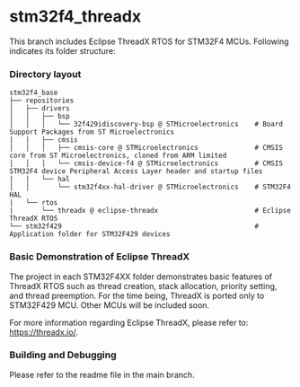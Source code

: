 # stm32f4_threadx

This branch includes Eclipse ThreadX RTOS for STM32F4 MCUs. Following indicates its folder structure:

### Directory layout

    stm32f4_base
    ├── repositories                         
    │   ├── drivers   
    │   │   ├── bsp                            
    │   │   │   └── 32f429idiscovery-bsp @ STMicroelectronics    # Board Support Packages from ST Microelectronics
    |   |   ├── cmsis                 
    │   │   │   ├── cmsis-core @ STMicroelectronics              # CMSIS core from ST Microelectronics, cloned from ARM limited           
    │   │   │   └── cmsis-device-f4 @ STMicroelectronics         # CMSIS STM32F4 device Peripheral Access Layer header and startup files
    |   |   └── hal                 
    │   │       └── stm32f4xx-hal-driver @ STMicroelectronics    # STM32F4 HAL         
    |   └── rtos                
    |       └── threadx @ eclipse-threadx                        # Eclipse ThreadX RTOS
    └── stm32f429                                                # Application folder for STM32F429 devices

### Basic Demonstration of Eclipse ThreadX

The project in each STM32F4XX folder demonstrates basic features of ThreadX RTOS such as thread creation, stack allocation, priority setting, and thread preemption. For the time being, ThreadX is ported only to STM32F429 MCU. Other MCUs will be included soon.

For more information regarding Eclipse ThreadX, please refer to: https://threadx.io/.

### Building and Debugging

Please refer to the readme file in the main branch.
